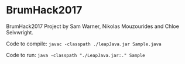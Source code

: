 # BrumHack2017
BrumHack2017 Project
by Sam Warner, Nikolas Mouzourides and Chloe Seivwright.

Code to compile:
```javac -classpath ./leapJava.jar Sample.java```

Code to run:
```java -classpath "./LeapJava.jar:." Sample```
